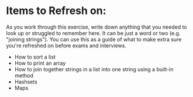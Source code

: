 # Items to Refresh on:

As you work through this exercise, write down anything that you needed to look up or struggled to remember here. It can be just a word or two (e.g. "joining strings"). You can use this as a guide of what to make extra sure you're refreshed on before exams and interviews.

- How to sort a list
- How to print an array
- How to join together strings in a list into one string using a built-in method
- Hashsets
- Maps